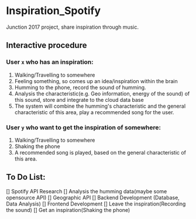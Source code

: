# Inspiration_Spotify
Junction 2017 project, share inspiration through music.

## Interactive procedure

### User `x` who has an inspiration:

1. Walking/Travelling to somewhere
2. Feeling something, so comes up an idea/inspiration within the brain
3. Humming to the phone, record the sound of humming.
4. Analysis the characteristic(e.g. Geo information, energy of the sound) of this sound, store and integrate to the cloud data base
5. The system will combine the humming's characteristic and the general characteristic of this area, play a recommended song for the user.

### User `y` who want to get the inspiration of somewhere:

1. Walking/Travelling to somewhere
2. Shaking the phone
3. A recommended song is played, based on the general characteristic of this area.

## To Do List:

[] Spotify API Research
[] Analysis the humming data(maybe some opensource API)
[] Geographic API
[] Backend Development (Database, Data Analysis)
[] Frontend Development
  [] Leave the inspiration(Recording the sound)
  [] Get an inspiration(Shaking the phone)

